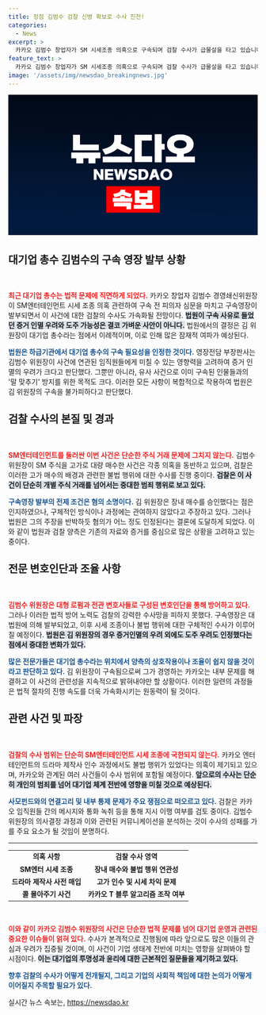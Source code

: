 ```yaml
---
title: 정점 김범수 검찰 신병 확보로 수사 진전!
categories:
  - News
excerpt: >
  카카오 김범수 창업자가 SM 시세조종 의혹으로 구속되며 검찰 수사가 급물살을 타고 있습니다. 대기업 총수로서 이례적으로 도주 우려까지 언급된 그의 혐의가 중형으로 이어질지 주목됩니다.
feature_text: >
  카카오 김범수 창업자가 SM 시세조종 의혹으로 구속되며 검찰 수사가 급물살을 타고 있습니다. 대기업 총수로서 이례적으로 도주 우려까지 언급된 그의 혐의가 중형으로 이어질지 주목됩니다.
image: '/assets/img/newsdao_breakingnews.jpg'
---
```


<p><img src="/assets/img/newsdao_breakingnews.jpg" alt="firstkoreanews 속보" /></p>

<h2>대기업 총수 김범수의 구속 영장 발부 상황</h2>

<p data-ke-size="size16">&nbsp;</p>

<p><b><span style="color: #ee2323;">최근 대기업 총수는 법적 문제에 직면하게 되었다.</span></b> 카카오 창업자 김범수 경영쇄신위원장이 SM엔터테인먼트 시세 조종 의혹 관련하여 구속 전 피의자 심문을 마치고 구속영장이 발부되면서 이 사건에 대한 검찰의 수사도 가속화될 전망이다. <b><span style="background-color: #21538527;">법원이 구속 사유로 들었던 증거 인멸 우려와 도주 가능성은 결코 가벼운 사안이 아니다.</span></b> 법원에서의 결정은 김 위원장이 대기업 총수라는 점에서 이례적이며, 이로 인해 많은 잠재적 여파가 예상된다.</p>

<p><b><span style="color: #1a5490;">법원은 하급기관에서 대기업 총수의 구속 필요성을 인정한 것이다.</span></b> 영장전담 부장판사는 김범수 위원장이 사건에 연관된 임직원들에게 미칠 수 있는 영향력을 고려하여 증거 인멸의 우려가 크다고 판단했다. 그뿐만 아니라, 유사 사건으로 이미 구속된 인물들과의 '말 맞추기' 방지를 위한 목적도 크다. 이러한 모든 사항이 복합적으로 작용하여 법원은 김 위원장의 구속을 불가피하다고 판단했다.</p>

<h2>검찰 수사의 본질 및 경과</h2>

<p data-ke-size="size16">&nbsp;</p>

<p><b><span style="color: #ee2323;">SM엔터테인먼트를 둘러싼 이번 사건은 단순한 주식 거래 문제에 그치지 않는다.</span></b> 김범수 위원장이 SM 주식을 고가로 대량 매수한 사건은 각종 의혹을 동반하고 있으며, 검찰은 이러한 고가 매수의 배경과 관련한 불법 행위에 대한 수사를 진행 중이다. <b><span style="background-color: #21538527;">검찰은 이 사건이 단순히 개별 주식 거래를 넘어서는 중대한 범죄 행위로 보고 있다.</span></b> </p>

<p><b><span style="color: #1a5490;">구속영장 발부의 전제 조건은 혐의 소명이다.</span></b> 김 위원장은 장내 매수를 승인했다는 점은 인지하였으나, 구체적인 방식이나 과정에는 관여하지 않았다고 주장하고 있다. 그러나 법원은 그의 주장을 반박하듯 혐의가 어느 정도 인정된다는 결론에 도달하게 되었다. 이와 같이 법원과 검찰 양측은 기존의 자료와 증거를 중심으로 많은 상황을 고려하고 있는 중이다.</p>

<h2>전문 변호인단과 조율 사항</h2>

<p data-ke-size="size16">&nbsp;</p>

<p><b><span style="color: #ee2323;">김범수 위원장은 대형 로펌과 전관 변호사들로 구성된 변호인단을 통해 방어하고 있다.</span></b> 그러나 이러한 법적 방어 노력도 검찰의 강력한 수사망을 피하지 못했다. 구속영장은 대법원에 의해 발부되었고, 이후 시세 조종이나 불법 행위에 대한 구체적인 수사가 이루어질 예정이다. <b><span style="background-color: #21538527;">법원은 김 위원장의 경우 증거인멸의 우려 외에도 도주 우려도 인정했다는 점에서 중대한 변화가 있다.</span></b></p>

<p><b><span style="color: #1a5490;">많은 전문가들은 대기업 총수라는 위치에서 양측의 상호작용이나 조율이 쉽지 않을 것이라고 판단하고 있다.</span></b> 김 위원장이 구속됨으로써 그가 경영하는 카카오는 내부 문제를 해결하고 이 사건의 관련성을 지속적으로 밝혀내야만 할 상황이다. 이러한 일련의 과정들은 법적 절차의 진행 속도를 더욱 가속화시키는 원동력이 될 것이다.</p>

<h2>관련 사건 및 파장</h2>

<p data-ke-size="size16">&nbsp;</p>

<p><b><span style="color: #ee2323;">검찰의 수사 범위는 단순히 SM엔터테인먼트 시세 조종에 국한되지 않는다.</span></b> 카카오 엔터테인먼트의 드라마 제작사 인수 과정에서도 불법 행위가 있었다는 의혹이 제기되고 있으며, 카카오와 관계된 여러 사건들이 수사 범위에 포함될 예정이다. <b><span style="background-color: #21538527;">앞으로의 수사는 단순히 개인의 범죄를 넘어 대기업 체계 전반에 영향을 미칠 것으로 예상된다.</span></b> </p>

<p><b><span style="color: #1a5490;">사모펀드와의 연결고리 및 내부 통제 문제가 주요 쟁점으로 떠오르고 있다.</span></b> 검찰은 카카오 임직원들 간의 메시지와 통화 녹취 등을 통해 지시 이행 여부를 검토 중이다. 김범수 위원장의 의사결정 과정과 이와 관련된 커뮤니케이션을 분석하는 것이 수사의 성패를 가를 주요 요소가 될 것임이 분명하다.</p>

<hr>

<table>
  <tr>
    <td style="text-align: center; height: 17px;"><b>의혹 사항</b></td>
    <td style="text-align: center; height: 17px;"><b>검찰 수사 영역</b></td>
  </tr>
  <tr>
    <td style="text-align: center; height: 17px;"><b>SM엔터 시세 조종</b></td>
    <td style="text-align: center; height: 17px;"><b>장내 매수와 불법 행위 연관성</b></td>
  </tr>
  <tr>
    <td style="text-align: center; height: 17px;"><b>드라마 제작사 사전 매입</b></td>
    <td style="text-align: center; height: 17px;"><b>고가 인수 및 시세 차익 문제</b></td>
  </tr>
  <tr>
    <td style="text-align: center; height: 17px;"><b>콜 몰아주기 사건</b></td>
    <td style="text-align: center; height: 17px;"><b>카카오 T 블루 알고리즘 조작 여부</b></td>
  </tr>
</table>

<p data-ke-size="size16">&nbsp;</p>

<p><b><span style="color: #ee2323;">이와 같이 카카오 김범수 위원장의 사건은 단순한 법적 문제를 넘어 대기업 운영과 관련된 중요한 이슈들이 얽혀 있다.</span></b> 수사가 본격적으로 진행됨에 따라 앞으로도 많은 이들의 관심과 우려가 집중될 것이며, 이 사건이 기업 생태계 전반에 미치는 영향을 살펴봐야 할 시점이다. <b><span style="background-color: #21538527;">이는 대기업의 투명성과 윤리에 대한 근본적인 질문들을 제기하고 있다.</span></b> </p>

<p><b><span style="color: #1a5490;">향후 검찰의 수사가 어떻게 전개될지, 그리고 기업의 사회적 책임에 대한 논의가 어떻게 이어질지 주목할 필요가 있다.</span></b></p>
실시간 뉴스 속보는, <a href="https://newsdao.kr" rel="dofollow">https://newsdao.kr</a>


